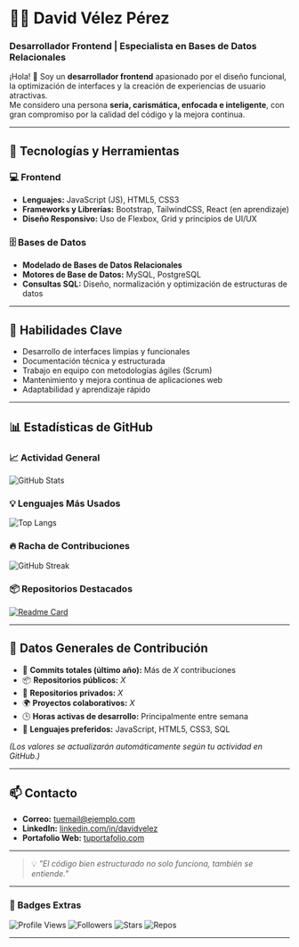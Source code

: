 # 👨‍💻 David Vélez Pérez

### Desarrollador Frontend  | Especialista en Bases de Datos Relacionales

¡Hola! 👋 Soy un **desarrollador frontend** apasionado por el diseño funcional, la optimización de interfaces y la creación de experiencias de usuario atractivas.  
Me considero una persona **seria, carismática, enfocada e inteligente**, con gran compromiso por la calidad del código y la mejora continua.

---

## 🚀 Tecnologías y Herramientas

### 💻 Frontend
- **Lenguajes:** JavaScript (JS), HTML5, CSS3  
- **Frameworks y Librerías:** Bootstrap, TailwindCSS, React (en aprendizaje)
- **Diseño Responsivo:** Uso de Flexbox, Grid y principios de UI/UX

### 🗄️ Bases de Datos
- **Modelado de Bases de Datos Relacionales**
- **Motores de Base de Datos:** MySQL, PostgreSQL
- **Consultas SQL:** Diseño, normalización y optimización de estructuras de datos

---

## 🧩 Habilidades Clave

- Desarrollo de interfaces limpias y funcionales  
- Documentación técnica y estructurada  
- Trabajo en equipo con metodologías ágiles (Scrum)  
- Mantenimiento y mejora continua de aplicaciones web  
- Adaptabilidad y aprendizaje rápido  

---

## 📊 Estadísticas de GitHub

### 📈 Actividad General

![GitHub Stats](https://github-readme-stats.vercel.app/api?username=TU_USUARIO&show_icons=true&theme=radical&include_all_commits=true&count_private=true)

### 💡 Lenguajes Más Usados

![Top Langs](https://github-readme-stats.vercel.app/api/top-langs/?username=TU_USUARIO&layout=compact&theme=radical)

### 🔥 Racha de Contribuciones

![GitHub Streak](https://github-readme-streak-stats.herokuapp.com/?user=TU_USUARIO&theme=radical)

### 📦 Repositorios Destacados

[![Readme Card](https://github-readme-stats.vercel.app/api/pin/?username=TU_USUARIO&repo=nombre-del-repositorio&theme=radical)](https://github.com/TU_USUARIO/nombre-del-repositorio)

---

## 🧠 Datos Generales de Contribución

- 🔸 **Commits totales (último año):** Más de *X* contribuciones  
- 📦 **Repositorios públicos:** *X*  
- 🧩 **Repositorios privados:** *X*  
- 🌍 **Proyectos colaborativos:** *X*  
- 🕒 **Horas activas de desarrollo:** Principalmente entre semana  
- 💬 **Lenguajes preferidos:** JavaScript, HTML5, CSS3, SQL  

*(Los valores se actualizarán automáticamente según tu actividad en GitHub.)*

---

## 📫 Contacto

- **Correo:** [tuemail@ejemplo.com](mailto:tuemail@ejemplo.com)  
- **LinkedIn:** [linkedin.com/in/davidvelez](https://linkedin.com/in/davidvelez)  
- **Portafolio Web:** [tuportafolio.com](https://tuportafolio.com)

---

> 💡 *"El código bien estructurado no solo funciona, también se entiende."*

---

### 🧷 Badges Extras

![Profile Views](https://komarev.com/ghpvc/?username=David_Vlez&color=blueviolet)
![Followers](https://img.shields.io/github/followers/David_Vlez?style=social)
![Stars](https://img.shields.io/github/stars/David_Vlez?style=social)
![Repos](https://img.shields.io/badge/Repositorios-Activos-brightgreen)

---

